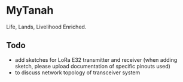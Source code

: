 # MyTanah

Life, Lands, Livelihood Enriched.

## Todo

- add sketches for LoRa E32 transmitter and receiver (when adding sketch, please upload documentation of specific pinouts used)
- to discuss network topology of transceiver system
